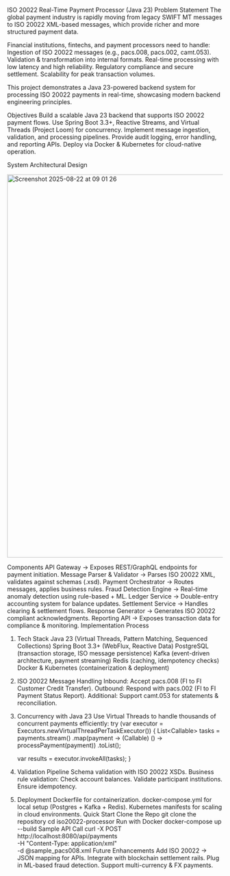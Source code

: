 ISO 20022 Real-Time Payment Processor (Java 23)
 Problem Statement
The global payment industry is rapidly moving from legacy SWIFT MT messages to ISO 20022 XML-based messages, which provide richer and more structured payment data.

Financial institutions, fintechs, and payment processors need to handle:
Ingestion of ISO 20022 messages (e.g., pacs.008, pacs.002, camt.053).
Validation & transformation into internal formats.
Real-time processing with low latency and high reliability.
Regulatory compliance and secure settlement.
Scalability for peak transaction volumes.

This project demonstrates a Java 23-powered backend system for processing ISO 20022 payments in real-time, showcasing modern backend engineering principles.

 Objectives
Build a scalable Java 23 backend that supports ISO 20022 payment flows.
Use Spring Boot 3.3+, Reactive Streams, and Virtual Threads (Project Loom) for concurrency.
Implement message ingestion, validation, and processing pipelines.
Provide audit logging, error handling, and reporting APIs.
Deploy via Docker & Kubernetes for cloud-native operation.

 System Architectural Design


<img width="660" height="895" alt="Screenshot 2025-08-22 at 09 01 26" src="https://github.com/user-attachments/assets/ff49c439-79f3-4f0e-9a25-a9523d734a24" />


Components
API Gateway → Exposes REST/GraphQL endpoints for payment initiation.
Message Parser & Validator → Parses ISO 20022 XML, validates against schemas (.xsd).
Payment Orchestrator → Routes messages, applies business rules.
Fraud Detection Engine → Real-time anomaly detection using rule-based + ML.
Ledger Service → Double-entry accounting system for balance updates.
Settlement Service → Handles clearing & settlement flows.
Response Generator → Generates ISO 20022 compliant acknowledgments.
Reporting API → Exposes transaction data for compliance & monitoring.
 Implementation Process
1. Tech Stack
Java 23 (Virtual Threads, Pattern Matching, Sequenced Collections)
Spring Boot 3.3+ (WebFlux, Reactive Data)
PostgreSQL (transaction storage, ISO message persistence)
Kafka (event-driven architecture, payment streaming)
Redis (caching, idempotency checks)
Docker & Kubernetes (containerization & deployment)
2. ISO 20022 Message Handling
Inbound:
Accept pacs.008 (FI to FI Customer Credit Transfer).
Outbound:
Respond with pacs.002 (FI to FI Payment Status Report).
Additional:
Support camt.053 for statements & reconciliation.
3. Concurrency with Java 23
Use Virtual Threads to handle thousands of concurrent payments efficiently:
try (var executor = Executors.newVirtualThreadPerTaskExecutor()) {
    List<Callable<String>> tasks = payments.stream()
        .map(payment -> (Callable<String>) () -> processPayment(payment))
        .toList();

    var results = executor.invokeAll(tasks);
}
4. Validation Pipeline
Schema validation with ISO 20022 XSDs.
Business rule validation:
Check account balances.
Validate participant institutions.
Ensure idempotency.
5. Deployment
Dockerfile for containerization.
docker-compose.yml for local setup (Postgres + Kafka + Redis).
Kubernetes manifests for scaling in cloud environments.
 Quick Start
Clone the Repo
git clone the repository
cd iso20022-processor
Run with Docker
docker-compose up --build
Sample API Call
curl -X POST http://localhost:8080/api/payments \
  -H "Content-Type: application/xml" \
  -d @sample_pacs008.xml
 Future Enhancements
Add ISO 20022 → JSON mapping for APIs.
Integrate with blockchain settlement rails.
Plug in ML-based fraud detection.
Support multi-currency & FX payments.
